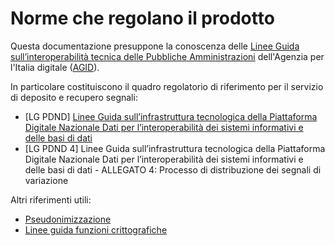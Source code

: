 # Norme che regolano il prodotto

Questa documentazione presuppone la conoscenza delle [Linee Guida sull’interoperabilità tecnica delle Pubbliche Amministrazioni](https://www.agid.gov.it/it) dell'Agenzia per l'Italia digitale ([AGID](https://www.agid.gov.it/sites/default/files/repository_files/linee_guida_interoperabilit_tecnica_pa.pdf)).

In particolare costituiscono il quadro regolatorio di riferimento per il servizio di deposito e recupero segnali:

* \[LG PDND] [Linee Guida sull’infrastruttura tecnologica della Piattaforma Digitale Nazionale Dati per l’interoperabilità dei sistemi informativi e delle basi di dati](https://www.agid.gov.it/sites/agid/files/2024-05/lg_infrastruttura_interoperabilita_pdnd.pdf)
* \[LG PDND 4]  Linee Guida sull’infrastruttura tecnologica della Piattaforma Digitale Nazionale Dati per l’interoperabilità dei sistemi informativi e delle basi di dati - ALLEGATO 4: Processo di distribuzione dei segnali di variazione

Altri riferimenti utili:

* [Pseudonimizzazione](https://www.garanteprivacy.it/temi/pseudonimizzazione)
* [Linee guida funzioni crittografiche](https://www.acn.gov.it/portale/documents/20119/85999/ACN_LineeGuida_Hash.pdf/e1d36f5c-c75e-06b7-9c5f-aa535ed39b33?version%3D1.0%26t%3D1704377457344)
